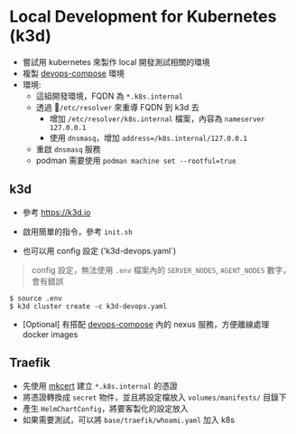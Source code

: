 # Local Development for Kubernetes (k3d)

- 嘗試用 kubernetes 來製作 local 開發測試相關的環境
- 複製 [devops-compose](https://github.com/metavige/devops-compose) 環境
- 環境:
  - 這組開發環境，FQDN 為 `*.k8s.internal`
  - 透過 `/etc/resolver` 來重導 FQDN 到 k3d 去
    - 增加 `/etc/resolver/k8s.internal` 檔案，內容為 `nameserver 127.0.0.1`
    - 使用 `dnsmasq`，增加 `address=/k8s.internal/127.0.0.1`
  - 重啟 `dnsmasq` 服務
  - podman 需要使用 `podman machine set --rootful=true`

## k3d

- 參考 https://k3d.io
- 啟用簡單的指令，參考 `init.sh`

- 也可以用 config 設定 ('k3d-devops.yaml`)

> config 設定，無法使用 `.env` 檔案內的 `SERVER_NODES`, `AGENT_NODES` 數字，會有錯誤

```shell
$ source .env
$ k3d cluster create -c k3d-devops.yaml
```

- [Optional] 有搭配 [devops-compose](https://github.com/metavige/devops-compose) 內的 nexus 服務，方便離線處理 docker images

## Traefik

- 先使用 [mkcert](https://github.com/FiloSottile/mkcert) 建立 `*.k8s.internal` 的憑證
- 將憑證轉換成 `secret` 物件，並且將設定檔放入 `volumes/manifests/` 目錄下
- 產生 `HelmChartConfig`，將要客製化的設定放入
- 如果需要測試，可以將 `base/traefik/whoami.yaml` 加入 k8s
